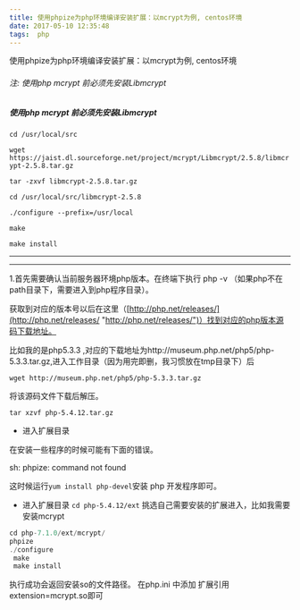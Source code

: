 ```yaml
---
title: 使用phpize为php环境编译安装扩展：以mcrypt为例, centos环境
date: 2017-05-10 12:35:48
tags:  php 
---
```

使用phpize为php环境编译安装扩展：以mcrypt为例, centos环境

###### 注:  使用php mcrypt 前必须先安装Libmcrypt
##### 使用php mcrypt 前必须先安装Libmcrypt
<!--more-->
`cd /usr/local/src`

`wget https://jaist.dl.sourceforge.net/project/mcrypt/Libmcrypt/2.5.8/libmcrypt-2.5.8.tar.gz`

`tar -zxvf libmcrypt-2.5.8.tar.gz`

`cd /usr/local/src/libmcrypt-2.5.8`

`./configure --prefix=/usr/local`

`make`

`make install`

------------


------------


1.首先需要确认当前服务器环境php版本。在终端下执行 php -v  （如果php不在path目录下，需要进入到php程序目录）。

获取到对应的版本号以后在这里（[http://php.net/releases/](http://php.net/releases/ "http://php.net/releases/")）找到对应的php版本源码下载地址。

比如我的是php5.3.3 ,对应的下载地址为http://museum.php.net/php5/php-5.3.3.tar.gz,进入工作目录（因为用完即删，我习惯放在tmp目录下）后

`wget http://museum.php.net/php5/php-5.3.3.tar.gz`

将该源码文件下载后解压。

`tar xzvf php-5.4.12.tar.gz`

- 进入扩展目录


在安装一些程序的时候可能有下面的错误。

sh: phpize: command not found

这时候运行` yum install php-devel `安装 php 开发程序即可。


- 进入扩展目录
`cd php-5.4.12/ext`
挑选自己需要安装的扩展进入，比如我需要安装mcrypt

 
```php
cd php-7.1.0/ext/mcrypt/   
phpize 
./configure
 make
 make install
```
执行成功会返回安装so的文件路径。
在php.ini 中添加 扩展引用extension=mcrypt.so即可




